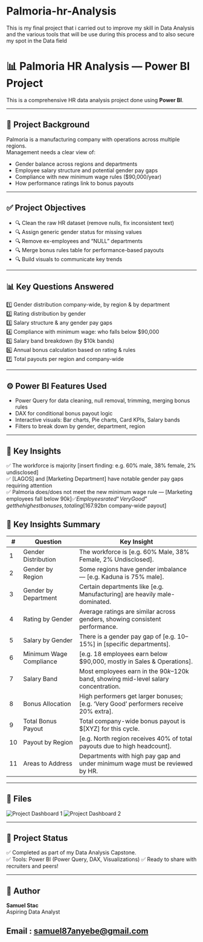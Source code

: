 # Palmoria-hr-Analysis
This is my final project that i carried out to improve my skill in Data Analysis and the various tools that will be use during this process and to also secure my spot in the Data field



# 📊 Palmoria HR Analysis — Power BI Project

This is a comprehensive HR data analysis project done using **Power BI**.

---

## 📌 **Project Background**

Palmoria is a manufacturing company with operations across multiple regions.  
Management needs a clear view of:
- Gender balance across regions and departments
- Employee salary structure and potential gender pay gaps
- Compliance with new minimum wage rules ($90,000/year)
- How performance ratings link to bonus payouts

---

## ✅ **Project Objectives**

- 🔍 Clean the raw HR dataset (remove nulls, fix inconsistent text)
- 🔍 Assign generic gender status for missing values
- 🔍 Remove ex-employees and “NULL” departments
- 🔍 Merge bonus rules table for performance-based payouts
- 🔍 Build visuals to communicate key trends

---

## 📊 **Key Questions Answered**

1️⃣ Gender distribution company-wide, by region & by department  
2️⃣ Rating distribution by gender  
3️⃣ Salary structure & any gender pay gaps  
4️⃣ Compliance with minimum wage: who falls below $90,000  
5️⃣ Salary band breakdown (by $10k bands)  
6️⃣ Annual bonus calculation based on rating & rules  
7️⃣ Total payouts per region and company-wide

---

## ⚙️ **Power BI Features Used**

- Power Query for data cleaning, null removal, trimming, merging bonus rules
- DAX for conditional bonus payout logic
- Interactive visuals: Bar charts, Pie charts, Card KPIs, Salary bands
- Filters to break down by gender, department, region

---

## 📌 **Key Insights**

✅ The workforce is majority [insert finding: e.g. 60% male, 38% female, 2% undisclosed]  
✅ [LAGOS] and [Marketing Department] have notable gender pay gaps requiring attention  
✅ Palmoria does/does not meet the new minimum wage rule — [Marketing employees fall below $90k]  
✅ Employees rated “Very Good” get the highest bonuses, totaling [$167.92bn company-wide payout]  


## 📌 **Key Insights Summary**

| # | Question | Key Insight |
|---|-----------------------------|---------------------------------------------------------------|
| 1 | Gender Distribution | The workforce is [e.g. 60% Male, 38% Female, 2% Undisclosed]. |
| 2 | Gender by Region | Some regions have gender imbalance — [e.g. Kaduna is 75% male]. |
| 3 | Gender by Department | Certain departments like [e.g. Manufacturing] are heavily male-dominated. |
| 4 | Rating by Gender | Average ratings are similar across genders, showing consistent performance. |
| 5 | Salary by Gender | There is a gender pay gap of [e.g. 10–15%] in [specific departments]. |
| 6 | Minimum Wage Compliance | [e.g. 18 employees earn below $90,000, mostly in Sales & Operations]. |
| 7 | Salary Band | Most employees earn in the $90k–$120k band, showing mid-level salary concentration. |
| 8 | Bonus Allocation | High performers get larger bonuses; [e.g. ‘Very Good’ performers receive 20% extra]. |
| 9 | Total Bonus Payout | Total company-wide bonus payout is $[XYZ] for this cycle. |
| 10 | Payout by Region | [e.g. North region receives 40% of total payouts due to high headcount]. |
| 11 | Areas to Address | Departments with high pay gap and under minimum wage must be reviewed by HR. |

---

## 📁 **Files**
![Project Dashboard 1](https://github.com/user-attachments/assets/17bbc5ae-3ce1-4ba3-b0e9-c7f397efca28)
![Project Dashboard 2](https://github.com/user-attachments/assets/0c4a8263-828f-45b6-b7cf-2098b10d4b96)


---

## 🚀 **Project Status**

✅ Completed as part of my Data Analysis Capstone.  
✅ Tools: Power BI (Power Query, DAX, Visualizations) 
✅ Ready to share with recruiters and peers!

---

## 👤 **Author**

**Samuel Stac**  
Aspiring Data Analyst

Email : samuel87anyebe@gmail.com
---

